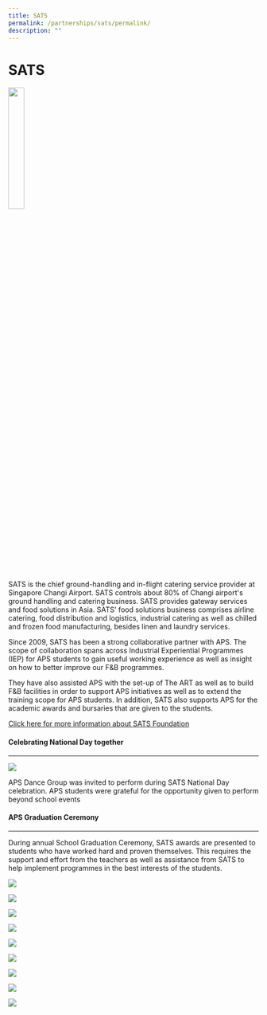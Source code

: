 ```yaml
---
title: SATS
permalink: /partnerships/sats/permalink/
description: ""
---
```

SATS
====
<img src="/images/SATS.jpg" style="width:25%" align="left">

<br clear="left">

SATS is the chief ground-handling and in-flight catering service provider at Singapore Changi Airport. SATS controls about 80% of Changi airport's ground handling and catering business. SATS provides gateway services and food solutions in Asia. SATS' food solutions business comprises airline catering, food distribution and logistics, industrial catering as well as chilled and frozen food manufacturing, besides linen and laundry services.

Since 2009, SATS has been a strong collaborative partner with APS. The scope of collaboration spans across Industrial Experiential Programmes (IEP) for APS students to gain useful working experience as well as insight on how to better improve our F&amp;B programmes.

They have also assisted APS with the set-up of The ART as well as to build F&amp;B facilities in order to support APS initiatives as well as to extend the training scope for APS students. In addition, SATS also supports APS for the academic awards and bursaries that are given to the students.&nbsp;

[Click here for more information about SATS Foundation](https://www.sats.com.sg/sustainability/sats-foundation)

#### Celebrating National Day together
---------------------------------------------------


![](/images/aps%20dance%20group%202.jpg)

APS Dance Group was invited to perform during SATS National Day celebration. APS students were grateful for the opportunity given to perform beyond school events

#### APS Graduation Ceremony
----------------------------

During annual School Graduation Ceremony, SATS awards are presented to students who have worked hard and proven themselves. This requires the support and effort from the teachers as well as assistance from SATS to help implement programmes in the best interests of the students.

![](/images/1_sats%20achievement%20award_bp.jpg)

![](/images/2_sats%20best%20progress%20award_bp.jpg)

![](/images/3_sats%20character%20award_bp.jpg)

![](/images/4_sats%20achievement%20award_cs.jpg)

![](/images/5_sats%20best%20progress%20award_cs.jpg)

![](/images/6_sats%20character%20award_cs.jpg)

![](/images/7_sats%20achievement%20award_hs.jpg)

![](/images/8_sats%20best%20progress%20award_hs.jpg)

![](/images/9_sats%20character%20award_hs.jpg)



